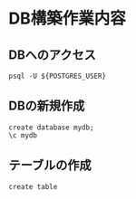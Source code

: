 # DB構築作業内容
## DBへのアクセス
```
psql -U ${POSTGRES_USER}
```
## DBの新規作成
```
create database mydb;
\c mydb
```
## テーブルの作成
```
create table 
```
